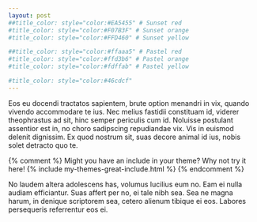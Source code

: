 ```yaml
---
layout: post
##title_color: style="color:#EA5455" # Sunset red
#title_color: style="color:#F07B3F" # Sunset orange
#title_color: style="color:#FFD460" # Sunset yellow

##title_color: style="color:#ffaaa5" # Pastel red
#title_color: style="color:#ffd3b6" # Pastel orange
#title_color: style="color:#fdffab" # Pastel yellow

#title_color: style="color:#46cdcf"
---
```


Eos eu docendi tractatos sapientem, brute option menandri in vix, quando vivendo accommodare te ius. Nec melius fastidii constituam id, viderer theophrastus ad sit, hinc semper periculis cum id. Noluisse postulant assentior est in, no choro sadipscing repudiandae vix. Vis in euismod delenit dignissim. Ex quod nostrum sit, suas decore animal id ius, nobis solet detracto quo te.

{% comment %}
Might you have an include in your theme? Why not try it here!
{% include my-themes-great-include.html %}
{% endcomment %}

No laudem altera adolescens has, volumus lucilius eum no. Eam ei nulla audiam efficiantur. Suas affert per no, ei tale nibh sea. Sea ne magna harum, in denique scriptorem sea, cetero alienum tibique ei eos. Labores persequeris referrentur eos ei.

